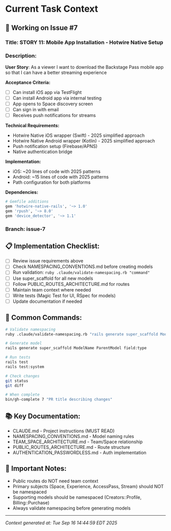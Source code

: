 # Current Task Context

## 🎯 Working on Issue #7

### Title: STORY 11: Mobile App Installation - Hotwire Native Setup

### Description:
**User Story**: As a viewer I want to download the Backstage Pass mobile app so that I can have a better streaming experience

**Acceptance Criteria:**
- [ ] Can install iOS app via TestFlight
- [ ] Can install Android app via internal testing
- [ ] App opens to Space discovery screen
- [ ] Can sign in with email
- [ ] Receives push notifications for streams

**Technical Requirements:**
- Hotwire Native iOS wrapper (Swift) - 2025 simplified approach
- Hotwire Native Android wrapper (Kotlin) - 2025 simplified approach  
- Push notification setup (Firebase/APNS)
- Native authentication bridge

**Implementation:**
- iOS: ~20 lines of code with 2025 patterns
- Android: ~15 lines of code with 2025 patterns
- Path configuration for both platforms

**Dependencies:**
```ruby
# Gemfile additions
gem 'hotwire-native-rails', '~> 1.0'
gem 'rpush', '~> 8.0'
gem 'device_detector', '~> 1.1'
```

### Branch: issue-7

## 📋 Implementation Checklist:
- [ ] Review issue requirements above
- [ ] Check NAMESPACING_CONVENTIONS.md before creating models
- [ ] Run validation: `ruby .claude/validate-namespacing.rb "command"`
- [ ] Use super_scaffold for all new models
- [ ] Follow PUBLIC_ROUTES_ARCHITECTURE.md for routes
- [ ] Maintain team context where needed
- [ ] Write tests (Magic Test for UI, RSpec for models)
- [ ] Update documentation if needed

## 🔧 Common Commands:
```bash
# Validate namespacing
ruby .claude/validate-namespacing.rb "rails generate super_scaffold ModelName"

# Generate model
rails generate super_scaffold ModelName ParentModel field:type

# Run tests
rails test
rails test:system

# Check changes
git status
git diff

# When complete
bin/gh-complete 7 "PR title describing changes"
```

## 📚 Key Documentation:
- CLAUDE.md - Project instructions (MUST READ)
- NAMESPACING_CONVENTIONS.md - Model naming rules
- TEAM_SPACE_ARCHITECTURE.md - Team/Space relationship
- PUBLIC_ROUTES_ARCHITECTURE.md - Route structure
- AUTHENTICATION_PASSWORDLESS.md - Auth implementation

## 🚨 Important Notes:
- Public routes do NOT need team context
- Primary subjects (Space, Experience, AccessPass, Stream) should NOT be namespaced
- Supporting models should be namespaced (Creators::Profile, Billing::Purchase)
- Always validate namespacing before generating models

---
*Context generated at: Tue Sep 16 14:44:59 EDT 2025*
